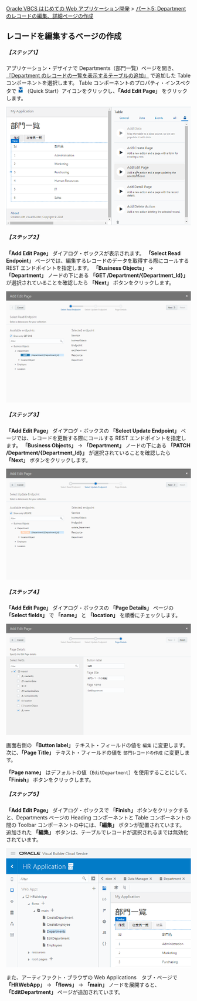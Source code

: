 [Oracle VBCS はじめての Web アプリケーション開発](../../README.md) >
[パート5: Department のレコードの編集、詳細ページの作成](README.md)

## レコードを編集するページの作成

##### 【ステップ 1】

アプリケーション・デザイナで Departments（部門一覧）ページを開き、[『Department のレコードの一覧を表示するテーブルの追加』](../part3/add_departments_table.md) で追加した Table コンポーネントを選択します。
Table コンポーネントのプロパティ・インスペクタで
<img src="../icons/vbcscp_qs_icon.png" alt="Quick Start アイコン">
（Quick Start）アイコンをクリックし、**「Add Edit Page」** をクリックします。

![Departments ページの Table コンポーネントの Quick Start メニューから「Add Edit Page」をクリック](images/department_table_quickstart.png)

##### 【ステップ 2】

**「Add Edit Page」** ダイアログ・ボックスが表示されます。
**「Select Read Endpoint」** ページでは、編集するレコードのデータを取得する際にコールする REST エンドポイントを指定します。
**「Business Objects」** → **「Department」** ノードの下にある **「GET /Department/{Department_Id}」** が選択されていることを確認したら **「Next」** ボタンをクリックします。

![「Add Edit Page」ダイアログ・ボックスの「Select Read Endpoint」ページ](images/add_edit_page_select_read_ednpoint.png)

##### 【ステップ 3】

**「Add Edit Page」** ダイアログ・ボックスの **「Select Update Endpoint」** ページでは、レコードを更新する際にコールする REST エンドポイントを指定します。
**「Business Objects」** → **「Department」** ノードの下にある **「PATCH /Department/{Department_Id}」** が選択されていることを確認したら **「Next」** ボタンをクリックします。

![「Add Edit Page」ダイアログ・ボックスの「Select Update Endpoint」ページ](images/add_edit_page_select_update_ednpoint.png)

##### 【ステップ 4】

**「Add Edit Page」** ダイアログ・ボックスの **「Page Details」** ページの **「Select fields」** で **「name」** と **「location」** を順番にチェックします。

![「Add Edit Page」ダイアログ・ボックスの「Page Details」ページ](images/add_edit_page_page_details.png)

画面右側の **「Button label」** テキスト・フィールドの値を `編集` に変更します。
次に、**「Page Title」** テキスト・フィールドの値を `部門レコードの作成` に変更します。

**「Page name」** はデフォルトの値（`EditDepartment`）を使用することにして、**「Finish」** ボタンをクリックします。

##### 【ステップ 5】

**「Add Edit Page」** ダイアログ・ボックスで **「Finish」** ボタンをクリックすると、Departments ページの Heading コンポーネントと Table コンポーネントの間の Toolbar コンポーネントの中には、**「編集」** ボタンが配置されています。
追加された **「編集」** ボタンは、テーブルでレコードが選択されるまでは無効化されています。

![Department ページ](images/edit_department.png)

また、アーティファクト・ブラウザの Web Applications　タブ・ページで **「HRWebApp」** → **「flows」** → **「main」** ノードを展開すると、 **「EditDepartment」** ページが追加されています。
